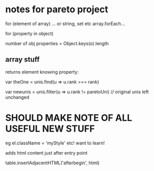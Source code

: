 # notes for pareto project
 
for (element of array)  ... or string, set etc
array.forEach...

for (property in object)


number of obj properties = Object.keys(o).length


## array stuff

returns element knowing property:

var theOne = unis.find(u => u.rank === rank)

var newunis = unis.filter(u => u.rank != paretoUni)
// original unis left unchanged


# SHOULD MAKE NOTE OF ALL USEFUL NEW STUFF
eg el.className = 'myStyle'
etc!
want to learn!


adds html content just after entry point

table.insertAdjacentHTML('afterbegin', html)
